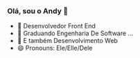 ### Olá, sou o Andy 👋

- 🔭 Desenvolvedor Front End
- 🌱 Graduando Engenharia De Software ...
- 👯 E também Desenvolvimento Web
- 😄 Pronouns: Ele/Elle/Dele
